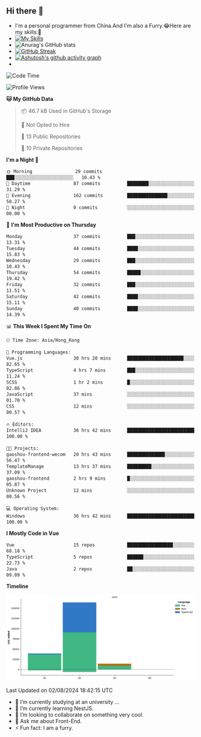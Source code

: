 ## Hi there 👋
- I'm a personal programmer from China.And I'm also a Furry.😂Here are my skills:🤔
- [![My Skills](https://skillicons.dev/icons?i=js,html,css,vue,typescript,java,golang)](https://skillicons.dev)
- ![Anurag's GitHub stats](https://github-readme-stats.vercel.app/api?username=FluffyChi-Xing&count_private=true&show_icons=true&theme=radical)
- [![GitHub Streak](https://streak-stats.demolab.com/?user=FluffyChi-Xing)](https://git.io/streak-stats)
- [![Ashutosh's github activity graph](https://github-readme-activity-graph.vercel.app/graph?username=FluffyChi-Xing&theme=github-compact)](https://github.com/ashutosh00710/github-readme-activity-graph)
- <!--START_SECTION:waka-->
![Code Time](http://img.shields.io/badge/Code%20Time-176%20hrs%2018%20mins-blue)

![Profile Views](http://img.shields.io/badge/Profile%20Views-0-blue)

**🐱 My GitHub Data** 

> 📦 46.7 kB Used in GitHub's Storage 
 > 
> 🚫 Not Opted to Hire
 > 
> 📜 13 Public Repositories 
 > 
> 🔑 10 Private Repositories 
 > 
**I'm a Night 🦉** 

```text
🌞 Morning                29 commits          ███░░░░░░░░░░░░░░░░░░░░░░   10.43 % 
🌆 Daytime                87 commits          ████████░░░░░░░░░░░░░░░░░   31.29 % 
🌃 Evening                162 commits         ███████████████░░░░░░░░░░   58.27 % 
🌙 Night                  0 commits           ░░░░░░░░░░░░░░░░░░░░░░░░░   00.00 % 
```
📅 **I'm Most Productive on Thursday** 

```text
Monday                   37 commits          ███░░░░░░░░░░░░░░░░░░░░░░   13.31 % 
Tuesday                  44 commits          ████░░░░░░░░░░░░░░░░░░░░░   15.83 % 
Wednesday                29 commits          ███░░░░░░░░░░░░░░░░░░░░░░   10.43 % 
Thursday                 54 commits          █████░░░░░░░░░░░░░░░░░░░░   19.42 % 
Friday                   32 commits          ███░░░░░░░░░░░░░░░░░░░░░░   11.51 % 
Saturday                 42 commits          ████░░░░░░░░░░░░░░░░░░░░░   15.11 % 
Sunday                   40 commits          ████░░░░░░░░░░░░░░░░░░░░░   14.39 % 
```


📊 **This Week I Spent My Time On** 

```text
🕑︎ Time Zone: Asia/Hong_Kong

💬 Programming Languages: 
Vue.js                   30 hrs 20 mins      █████████████████████░░░░   82.65 % 
TypeScript               4 hrs 7 mins        ███░░░░░░░░░░░░░░░░░░░░░░   11.24 % 
SCSS                     1 hr 2 mins         █░░░░░░░░░░░░░░░░░░░░░░░░   02.86 % 
JavaScript               37 mins             ░░░░░░░░░░░░░░░░░░░░░░░░░   01.70 % 
CSS                      12 mins             ░░░░░░░░░░░░░░░░░░░░░░░░░   00.57 % 

🔥 Editors: 
IntelliJ IDEA            36 hrs 42 mins      █████████████████████████   100.00 % 

🐱‍💻 Projects: 
gaoshou-frontend-wecom   20 hrs 43 mins      ██████████████░░░░░░░░░░░   56.47 % 
TemplateManage           13 hrs 37 mins      █████████░░░░░░░░░░░░░░░░   37.09 % 
gaoshou-frontend         2 hrs 9 mins        █░░░░░░░░░░░░░░░░░░░░░░░░   05.87 % 
Unknown Project          12 mins             ░░░░░░░░░░░░░░░░░░░░░░░░░   00.56 % 

💻 Operating System: 
Windows                  36 hrs 42 mins      █████████████████████████   100.00 % 
```

**I Mostly Code in Vue** 

```text
Vue                      15 repos            █████████████████░░░░░░░░   68.18 % 
TypeScript               5 repos             ██████░░░░░░░░░░░░░░░░░░░   22.73 % 
Java                     2 repos             ██░░░░░░░░░░░░░░░░░░░░░░░   09.09 % 
```



**Timeline**

![Lines of Code chart](https://raw.githubusercontent.com/FluffyChi-Xing/FluffyChi-Xing/main/assets/bar_graph.png)


 Last Updated on 02/08/2024 18:42:15 UTC
<!--END_SECTION:waka-->
- 🔭 I’m currently studying at an university ...
- 🌱 I’m currently learning NestJS.
- 👯 I’m looking to collaborate on something very cool.
- 💬 Ask me about Front-End.
- ⚡ Fun fact: I am a furry.
